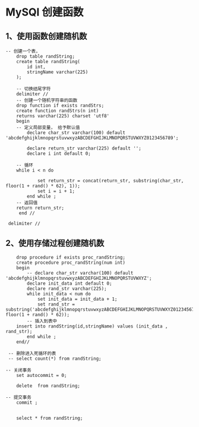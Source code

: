 # MySQl 创建函数

## 1、使用函数创建随机数
	-- 创建一个表，
     	drop table randString;
     	create table randString(
       		id int,
       		stringName varchar(225)
     	);
     
     	-- 切换结尾字符
     	delimiter //
     	-- 创建一个随机字符串的函数
     	drop function if exists randStrs;
     	create function randStrs(n int)
       	returns varchar(225) charset 'utf8'
       	begin
		-- 定义局部变量， 给予默认值
         	declare char_str varchar(100) default 'abcdefghijklmnopqrstuvwxyzABCDEFGHIJKLMNOPQRSTUVWXYZ0123456789';
	
         	declare return_str varchar(225) default '';
        	declare i int default 0;
		
		-- 循环         
		while i < n do
	
           		set return_str = concat(return_str, substring(char_str, floor(1 + rand() * 62), 1));
           		set i = i + 1;
         	end while ;
		-- 返回值         	
		return return_str;
       	 end //

     delimiter //


## 2、使用存储过程创建随机数
	
    	drop procedure if exists proc_randString;
     	create procedure proc_randString(num int)
      	begin
         	-- declare char_str varchar(100) default 'abcdefghijklmnopqrstuvwxyzABCDEFGHIJKLMNOPQRSTUVWXYZ';
         	declare init_data int default 0;
         	declare rand_str varchar(225);
         	while init_data < num do
           		set init_data = init_data + 1;
           		set rand_str = substring('abcdefghijklmnopqrstuvwxyzABCDEFGHIJKLMNOPQRSTUVWXYZ0123456789', floor(1 + rand() * 62));
           	-- 插入到表中
		insert into randString(id,stringName) values (init_data , rand_str);
         	end while ;
       	end//

     -- 删除进入死循环的表
     -- select count(*) from randString;

   	-- 关闭事务
     	set autocommit = 0;

     	delete  from randString;
	
	-- 提交事务
     	commit ;


     	select * from randString;


